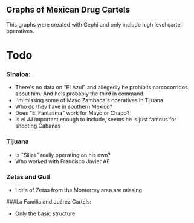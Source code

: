 Graphs of Mexican Drug Cartels
-------------------------------
This graphs were created with Gephi and only include high level cartel operatives.

Todo
====

### Sinaloa:

* There's no data on "El Azul" and allegedly he prohibits narcocorridos about him. And he's probably the third in command.
* I'm missing some of Mayo Zambada's operatives in Tijuana.
* Who do they have in southern Mexico?
* Does "El Fantasma" work for Mayo or Chapo?
* Is el JJ important enough to include, seems he is just famous for shooting Cabañas

### Tijuana

* Is "Sillas" really operating on his own?
* Who worked with Francisco Javier AF

### Zetas and Gulf

* Lot's of Zetas from the Monterrey area are missing


###La Familia and Juárez Cartels:

* Only the basic structure
